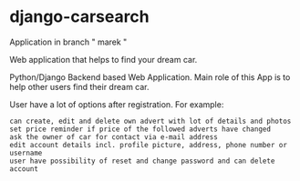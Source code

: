 # django-carsearch

Application in branch " marek "

Web application that helps to find your dream car.

Python/Django Backend based Web Application. Main role of this App is to help other users find their dream car.

User have a lot of options after registration. For example:

    can create, edit and delete own advert with lot of details and photos
    set price reminder if price of the followed adverts have changed
    ask the owner of car for contact via e-mail address
    edit account details incl. profile picture, address, phone number or username
    user have possibility of reset and change password and can delete account
